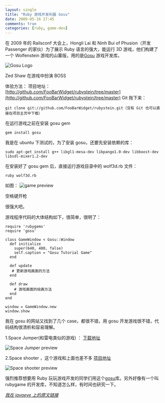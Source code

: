 ```yaml
---
layout: single
title: "Ruby 游戏开发利器 Gosu"
date: 2009-05-16 17:45
comments: true
categories: [ruby, game-dev]
---
```


在 2009 年的 Railsconf 大会上，Hongli Lai 和 Ninh Bui of Phusion（开发 Passenger 的家伙）为了展示 Ruby 语言的强大，能运行 3D 游戏，他们构建了一个 Wolfenstein 游戏的山寨版，用的是[Gosu](http://www.libgosu.org/) 游戏开发库。 

![Gosu Logo](http://www.libgosu.org/website_header.png)

Zed Shaw 在游戏中扮演 BOSS   

体验方法： 
项目地址：[http://github.com/FooBarWidget/rubystein/tree/master](http://github.com/FooBarWidget/rubystein/tree/master)
Git 拖下来：

```
git clone git://github.com/FooBarWidget/rubystein.git（没有 Git 也可以直接在项目主页中下载）
```

在运行游戏之前在安装 gosu gem 

```
gem install gosu 
```

我是在 ubuntu 下测试的，为了安装 gosu，还要先安装依赖的库： 

```
sudo apt-get install g++ libgl1-mesa-dev libpango1.0-dev libboost-dev libsdl-mixer1.2-dev 
```

在安装好了 gosu gem 后，直接运行游戏目录中的 wolf3d.rb 文件： 

```
ruby wolf3d.rb 
```

如图： 
![game preview](http://qichunren.iteye.com/upload/picture/pic/36923/13a5698c-ac4e-3ab5-910a-db865d5648fb.jpg)
 

 
空格键开枪 

很强大吧。 

游戏程序代码的大体结构如下，很简单，很明了： 

```
require 'rubygems'  
require 'gosu'  
  
class GameWindow < Gosu::Window  
  def initialize  
    super(640, 480, false)  
    self.caption = "Gosu Tutorial Game"  
  end  
  
  def update  
   # 更新游戏画面的方法  
  end  
  
  def draw  
    # 游戏画面的绘画方法  
  end  
end  
  
window = GameWindow.new  
window.show  
```


我在 gosu 的网站又找到了几个 case，都很不错，用 gosu 开发游戏很不错，代码结构很清析和容易理解。 


1.Space Jumper(和雷电类似的游戏) ： 
[下载地址](http://andre.semler-service.de/games/SpaceJumper.zip)


![Space Jumper preview](http://andre.semler-service.de/SJ.png)


2.Space shooter ，这个游戏和上面也差不多 
[项目地址](http://github.com/belen-albeza/space-shooter)


![Space shooter preview](http://farm4.static.flickr.com/3658/3503765473_95c1b36ea4_m.jpg) 


强烈推荐想要用 Ruby 玩玩游戏开发的同学们用这个[gosu](https://github.com/jlnr/gosu)库。另外好像有一个叫 rubygame 的开发库，不知道怎么样，有时间也研究一下。

_[我在 javaeye 上的原文链接](http://www.iteye.com/topic/389181)_

